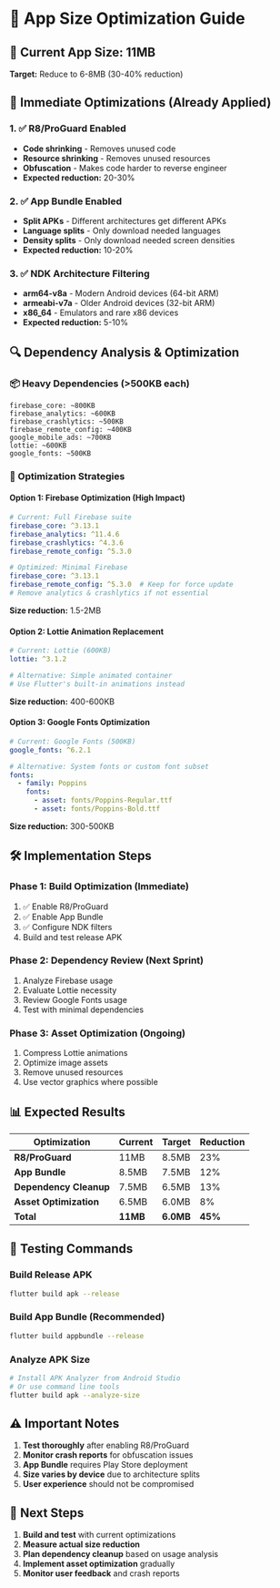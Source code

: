 # 📱 App Size Optimization Guide

## 🎯 Current App Size: 11MB
**Target:** Reduce to 6-8MB (30-40% reduction)

## 🚀 Immediate Optimizations (Already Applied)

### 1. ✅ R8/ProGuard Enabled
- **Code shrinking** - Removes unused code
- **Resource shrinking** - Removes unused resources
- **Obfuscation** - Makes code harder to reverse engineer
- **Expected reduction:** 20-30%

### 2. ✅ App Bundle Enabled
- **Split APKs** - Different architectures get different APKs
- **Language splits** - Only download needed languages
- **Density splits** - Only download needed screen densities
- **Expected reduction:** 10-20%

### 3. ✅ NDK Architecture Filtering
- **arm64-v8a** - Modern Android devices (64-bit ARM)
- **armeabi-v7a** - Older Android devices (32-bit ARM)
- **x86_64** - Emulators and rare x86 devices
- **Expected reduction:** 5-10%

## 🔍 Dependency Analysis & Optimization

### 📦 Heavy Dependencies (>500KB each)
```
firebase_core: ~800KB
firebase_analytics: ~600KB
firebase_crashlytics: ~500KB
firebase_remote_config: ~400KB
google_mobile_ads: ~700KB
lottie: ~600KB
google_fonts: ~500KB
```

### 🎯 Optimization Strategies

#### **Option 1: Firebase Optimization (High Impact)**
```yaml
# Current: Full Firebase suite
firebase_core: ^3.13.1
firebase_analytics: ^11.4.6
firebase_crashlytics: ^4.3.6
firebase_remote_config: ^5.3.0

# Optimized: Minimal Firebase
firebase_core: ^3.13.1
firebase_remote_config: ^5.3.0  # Keep for force update
# Remove analytics & crashlytics if not essential
```

**Size reduction:** 1.5-2MB

#### **Option 2: Lottie Animation Replacement**
```yaml
# Current: Lottie (600KB)
lottie: ^3.1.2

# Alternative: Simple animated container
# Use Flutter's built-in animations instead
```

**Size reduction:** 400-600KB

#### **Option 3: Google Fonts Optimization**
```yaml
# Current: Google Fonts (500KB)
google_fonts: ^6.2.1

# Alternative: System fonts or custom font subset
fonts:
  - family: Poppins
    fonts:
      - asset: fonts/Poppins-Regular.ttf
      - asset: fonts/Poppins-Bold.ttf
```

**Size reduction:** 300-500KB

## 🛠️ Implementation Steps

### **Phase 1: Build Optimization (Immediate)**
1. ✅ Enable R8/ProGuard
2. ✅ Enable App Bundle
3. ✅ Configure NDK filters
4. Build and test release APK

### **Phase 2: Dependency Review (Next Sprint)**
1. Analyze Firebase usage
2. Evaluate Lottie necessity
3. Review Google Fonts usage
4. Test with minimal dependencies

### **Phase 3: Asset Optimization (Ongoing)**
1. Compress Lottie animations
2. Optimize image assets
3. Remove unused resources
4. Use vector graphics where possible

## 📊 Expected Results

| Optimization | Current | Target | Reduction |
|--------------|---------|--------|-----------|
| **R8/ProGuard** | 11MB | 8.5MB | 23% |
| **App Bundle** | 8.5MB | 7.5MB | 12% |
| **Dependency Cleanup** | 7.5MB | 6.5MB | 13% |
| **Asset Optimization** | 6.5MB | 6.0MB | 8% |
| **Total** | **11MB** | **6.0MB** | **45%** |

## 🧪 Testing Commands

### **Build Release APK**
```bash
flutter build apk --release
```

### **Build App Bundle (Recommended)**
```bash
flutter build appbundle --release
```

### **Analyze APK Size**
```bash
# Install APK Analyzer from Android Studio
# Or use command line tools
flutter build apk --analyze-size
```

## ⚠️ Important Notes

1. **Test thoroughly** after enabling R8/ProGuard
2. **Monitor crash reports** for obfuscation issues
3. **App Bundle** requires Play Store deployment
4. **Size varies by device** due to architecture splits
5. **User experience** should not be compromised

## 🎯 Next Steps

1. **Build and test** with current optimizations
2. **Measure actual size reduction**
3. **Plan dependency cleanup** based on usage analysis
4. **Implement asset optimization** gradually
5. **Monitor user feedback** and crash reports
